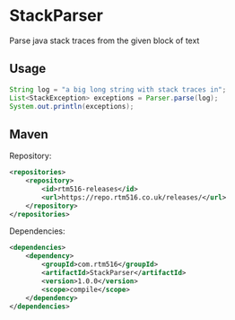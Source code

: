 # StackParser
Parse java stack traces from the given block of text

## Usage
```java
String log = "a big long string with stack traces in";
List<StackException> exceptions = Parser.parse(log);
System.out.println(exceptions);
```

## Maven
Repository:
```xml
<repositories>
    <repository>
        <id>rtm516-releases</id>
        <url>https://repo.rtm516.co.uk/releases/</url>
    </repository>
</repositories>
```
Dependencies:
```xml
<dependencies>
    <dependency>
        <groupId>com.rtm516</groupId>
        <artifactId>StackParser</artifactId>
        <version>1.0.0</version>
        <scope>compile</scope>
    </dependency>
</dependencies>
```
    